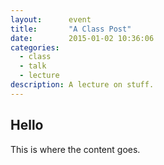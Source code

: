 ```yaml
---
layout:      event
title:       "A Class Post"
date:        2015-01-02 10:36:06
categories:
  - class
  - talk
  - lecture
description: A lecture on stuff.
---
```


## Hello

This is where the content goes.
